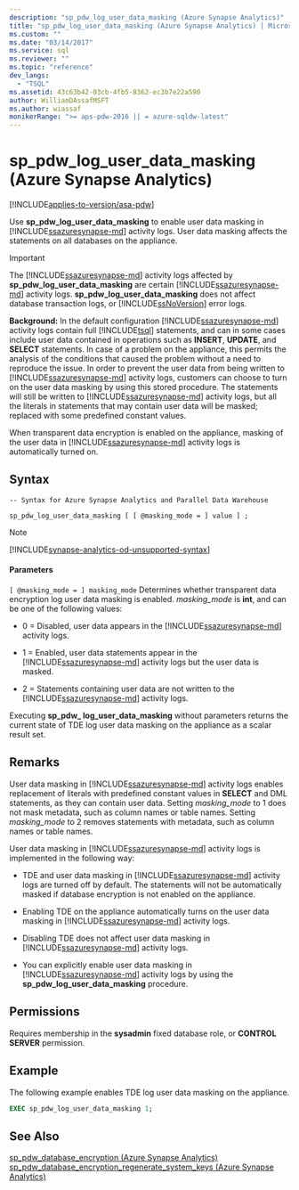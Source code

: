 ```yaml
---
description: "sp_pdw_log_user_data_masking (Azure Synapse Analytics)"
title: "sp_pdw_log_user_data_masking (Azure Synapse Analytics) | Microsoft Docs"
ms.custom: ""
ms.date: "03/14/2017"
ms.service: sql
ms.reviewer: ""
ms.topic: "reference"
dev_langs: 
  - "TSQL"
ms.assetid: 43c63b42-03cb-4fb5-8362-ec3b7e22a590
author: WilliamDAssafMSFT
ms.author: wiassaf
monikerRange: ">= aps-pdw-2016 || = azure-sqldw-latest"
---
```

# sp_pdw_log_user_data_masking (Azure Synapse Analytics)
[!INCLUDE[applies-to-version/asa-pdw](../../includes/applies-to-version/asa-pdw.md)]

  Use **sp_pdw_log_user_data_masking** to enable user data masking in [!INCLUDE[ssazuresynapse-md](../../includes/ssazuresynapse-md.md)] activity logs. User data masking affects the statements on all databases on the appliance.  
  
> [!IMPORTANT]  
>  The [!INCLUDE[ssazuresynapse-md](../../includes/ssazuresynapse-md.md)] activity logs affected by **sp_pdw_log_user_data_masking** are certain [!INCLUDE[ssazuresynapse-md](../../includes/ssazuresynapse-md.md)] activity logs. **sp_pdw_log_user_data_masking** does not affect database transaction logs, or [!INCLUDE[ssNoVersion](../../includes/ssnoversion-md.md)] error logs.  
  
 **Background:** In the default configuration [!INCLUDE[ssazuresynapse-md](../../includes/ssazuresynapse-md.md)] activity logs contain full [!INCLUDE[tsql](../../includes/tsql-md.md)] statements, and can in some cases include user data contained in operations such as **INSERT**, **UPDATE**, and **SELECT** statements. In case of a problem on the appliance, this permits the analysis of the conditions that caused the problem without a need to reproduce the issue. In order to prevent the user data from being written to [!INCLUDE[ssazuresynapse-md](../../includes/ssazuresynapse-md.md)] activity logs, customers can choose to turn on the user data masking by using this stored procedure. The statements will still be written to [!INCLUDE[ssazuresynapse-md](../../includes/ssazuresynapse-md.md)] activity logs, but all the literals in statements that may contain user data will be masked; replaced with some predefined constant values.  
  
 When transparent data encryption is enabled on the appliance, masking of the user data in [!INCLUDE[ssazuresynapse-md](../../includes/ssazuresynapse-md.md)] activity logs is automatically turned on.  
  
## Syntax  
  
```syntaxsql  
-- Syntax for Azure Synapse Analytics and Parallel Data Warehouse  
  
sp_pdw_log_user_data_masking [ [ @masking_mode = ] value ] ;  
```

> [!NOTE]
> [!INCLUDE[synapse-analytics-od-unsupported-syntax](../../includes/synapse-analytics-od-unsupported-syntax.md)]

#### Parameters  
`[ @masking_mode = ] masking_mode`
 Determines whether transparent data encryption log user data masking is enabled. *masking_mode* is **int**, and can be one of the following values:  
  
-   0 = Disabled, user data appears in the [!INCLUDE[ssazuresynapse-md](../../includes/ssazuresynapse-md.md)] activity logs.  
  
-   1 = Enabled, user data statements appear in the [!INCLUDE[ssazuresynapse-md](../../includes/ssazuresynapse-md.md)] activity logs but the user data is masked.  
  
-   2 = Statements containing user data are not written to the [!INCLUDE[ssazuresynapse-md](../../includes/ssazuresynapse-md.md)] activity logs.  
  
 Executing **sp_pdw_ log_user_data_masking** without parameters returns the current state of TDE log user data masking on the appliance as a scalar result set.  
  
## Remarks  
 User data masking in [!INCLUDE[ssazuresynapse-md](../../includes/ssazuresynapse-md.md)] activity logs enables replacement of literals with predefined constant values in **SELECT** and DML statements, as they can contain user data. Setting *masking_mode* to 1 does not mask metadata, such as column names or table names. Setting *masking_mode* to 2 removes statements with metadata, such as column names or table names.  
  
 User data masking in [!INCLUDE[ssazuresynapse-md](../../includes/ssazuresynapse-md.md)] activity logs is implemented in the following way:  
  
-   TDE and user data masking in [!INCLUDE[ssazuresynapse-md](../../includes/ssazuresynapse-md.md)] activity logs are turned off by default. The statements will not be automatically masked if database encryption is not enabled on the appliance.  
  
-   Enabling TDE on the appliance automatically turns on the user data masking in [!INCLUDE[ssazuresynapse-md](../../includes/ssazuresynapse-md.md)] activity logs.  
  
-   Disabling TDE does not affect user data masking in [!INCLUDE[ssazuresynapse-md](../../includes/ssazuresynapse-md.md)] activity logs.  
  
-   You can explicitly enable user data masking in [!INCLUDE[ssazuresynapse-md](../../includes/ssazuresynapse-md.md)] activity logs by using the **sp_pdw_log_user_data_masking** procedure.  
  
## Permissions  
 Requires membership in the **sysadmin** fixed database role, or **CONTROL SERVER** permission.  
  
## Example  
 The following example enables TDE log user data masking on the appliance.  
  
```sql  
EXEC sp_pdw_log_user_data_masking 1;  
```  
  
## See Also  
 [sp_pdw_database_encryption &#40;Azure Synapse Analytics&#41;](../../relational-databases/system-stored-procedures/sp-pdw-database-encryption-sql-data-warehouse.md)   
 [sp_pdw_database_encryption_regenerate_system_keys &#40;Azure Synapse Analytics&#41;](../../relational-databases/system-stored-procedures/sp-pdw-database-encryption-regenerate-system-keys-sql-data-warehouse.md)  
  
  

